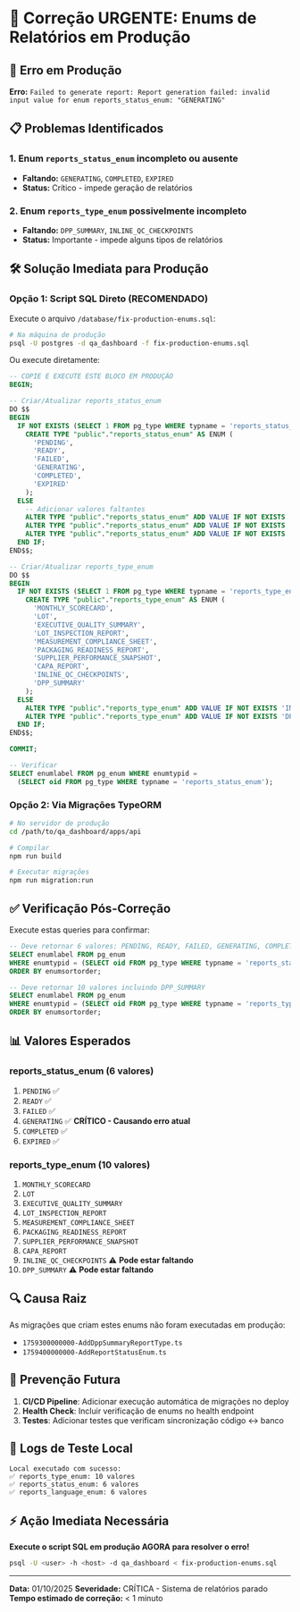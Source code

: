 # 🔧 Correção URGENTE: Enums de Relatórios em Produção

## 🚨 Erro em Produção

**Erro:** `Failed to generate report: Report generation failed: invalid input value for enum reports_status_enum: "GENERATING"`

## 📋 Problemas Identificados

### 1. Enum `reports_status_enum` incompleto ou ausente
- **Faltando:** `GENERATING`, `COMPLETED`, `EXPIRED`
- **Status:** Crítico - impede geração de relatórios

### 2. Enum `reports_type_enum` possivelmente incompleto
- **Faltando:** `DPP_SUMMARY`, `INLINE_QC_CHECKPOINTS`
- **Status:** Importante - impede alguns tipos de relatórios

## 🛠️ Solução Imediata para Produção

### Opção 1: Script SQL Direto (RECOMENDADO)

Execute o arquivo `/database/fix-production-enums.sql`:

```bash
# Na máquina de produção
psql -U postgres -d qa_dashboard -f fix-production-enums.sql
```

Ou execute diretamente:

```sql
-- COPIE E EXECUTE ESTE BLOCO EM PRODUÇÃO
BEGIN;

-- Criar/Atualizar reports_status_enum
DO $$
BEGIN
  IF NOT EXISTS (SELECT 1 FROM pg_type WHERE typname = 'reports_status_enum') THEN
    CREATE TYPE "public"."reports_status_enum" AS ENUM (
      'PENDING',
      'READY',
      'FAILED',
      'GENERATING',
      'COMPLETED',
      'EXPIRED'
    );
  ELSE
    -- Adicionar valores faltantes
    ALTER TYPE "public"."reports_status_enum" ADD VALUE IF NOT EXISTS 'GENERATING';
    ALTER TYPE "public"."reports_status_enum" ADD VALUE IF NOT EXISTS 'COMPLETED';
    ALTER TYPE "public"."reports_status_enum" ADD VALUE IF NOT EXISTS 'EXPIRED';
  END IF;
END$$;

-- Criar/Atualizar reports_type_enum
DO $$
BEGIN
  IF NOT EXISTS (SELECT 1 FROM pg_type WHERE typname = 'reports_type_enum') THEN
    CREATE TYPE "public"."reports_type_enum" AS ENUM (
      'MONTHLY_SCORECARD',
      'LOT',
      'EXECUTIVE_QUALITY_SUMMARY',
      'LOT_INSPECTION_REPORT',
      'MEASUREMENT_COMPLIANCE_SHEET',
      'PACKAGING_READINESS_REPORT',
      'SUPPLIER_PERFORMANCE_SNAPSHOT',
      'CAPA_REPORT',
      'INLINE_QC_CHECKPOINTS',
      'DPP_SUMMARY'
    );
  ELSE
    ALTER TYPE "public"."reports_type_enum" ADD VALUE IF NOT EXISTS 'INLINE_QC_CHECKPOINTS';
    ALTER TYPE "public"."reports_type_enum" ADD VALUE IF NOT EXISTS 'DPP_SUMMARY';
  END IF;
END$$;

COMMIT;

-- Verificar
SELECT enumlabel FROM pg_enum WHERE enumtypid =
  (SELECT oid FROM pg_type WHERE typname = 'reports_status_enum');
```

### Opção 2: Via Migrações TypeORM

```bash
# No servidor de produção
cd /path/to/qa_dashboard/apps/api

# Compilar
npm run build

# Executar migrações
npm run migration:run
```

## ✅ Verificação Pós-Correção

Execute estas queries para confirmar:

```sql
-- Deve retornar 6 valores: PENDING, READY, FAILED, GENERATING, COMPLETED, EXPIRED
SELECT enumlabel FROM pg_enum
WHERE enumtypid = (SELECT oid FROM pg_type WHERE typname = 'reports_status_enum')
ORDER BY enumsortorder;

-- Deve retornar 10 valores incluindo DPP_SUMMARY
SELECT enumlabel FROM pg_enum
WHERE enumtypid = (SELECT oid FROM pg_type WHERE typname = 'reports_type_enum')
ORDER BY enumsortorder;
```

## 📊 Valores Esperados

### reports_status_enum (6 valores)
1. `PENDING` ✅
2. `READY` ✅
3. `FAILED` ✅
4. `GENERATING` ✅ **CRÍTICO - Causando erro atual**
5. `COMPLETED` ✅
6. `EXPIRED` ✅

### reports_type_enum (10 valores)
1. `MONTHLY_SCORECARD`
2. `LOT`
3. `EXECUTIVE_QUALITY_SUMMARY`
4. `LOT_INSPECTION_REPORT`
5. `MEASUREMENT_COMPLIANCE_SHEET`
6. `PACKAGING_READINESS_REPORT`
7. `SUPPLIER_PERFORMANCE_SNAPSHOT`
8. `CAPA_REPORT`
9. `INLINE_QC_CHECKPOINTS` ⚠️ **Pode estar faltando**
10. `DPP_SUMMARY` ⚠️ **Pode estar faltando**

## 🔍 Causa Raiz

As migrações que criam estes enums não foram executadas em produção:
- `1759300000000-AddDppSummaryReportType.ts`
- `1759400000000-AddReportStatusEnum.ts`

## 🚀 Prevenção Futura

1. **CI/CD Pipeline**: Adicionar execução automática de migrações no deploy
2. **Health Check**: Incluir verificação de enums no health endpoint
3. **Testes**: Adicionar testes que verificam sincronização código ↔️ banco

## 📝 Logs de Teste Local

```
Local executado com sucesso:
✅ reports_type_enum: 10 valores
✅ reports_status_enum: 6 valores
✅ reports_language_enum: 6 valores
```

## ⚡ Ação Imediata Necessária

**Execute o script SQL em produção AGORA para resolver o erro!**

```bash
psql -U <user> -h <host> -d qa_dashboard < fix-production-enums.sql
```

---

**Data:** 01/10/2025
**Severidade:** CRÍTICA - Sistema de relatórios parado
**Tempo estimado de correção:** < 1 minuto
